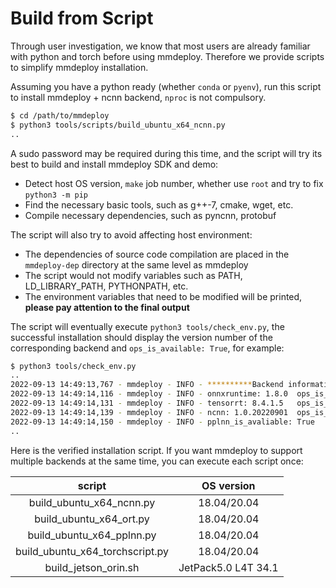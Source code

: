 # Build from Script

Through user investigation, we know that most users are already familiar with python and torch before using mmdeploy. Therefore we provide scripts to simplify mmdeploy installation.

Assuming you have a python ready (whether `conda` or `pyenv`), run this script to install mmdeploy + ncnn backend, `nproc` is not compulsory.

```bash
$ cd /path/to/mmdeploy
$ python3 tools/scripts/build_ubuntu_x64_ncnn.py
..
```

A sudo password may be required during this time, and the script will try its best to build and install mmdeploy SDK and demo:

- Detect host OS version, `make` job number, whether use `root` and try to fix `python3 -m pip`
- Find the necessary basic tools, such as g++-7, cmake, wget, etc.
- Compile necessary dependencies, such as pyncnn, protobuf

The script will also try to avoid affecting host environment:

- The dependencies of source code compilation are placed in the `mmdeploy-dep` directory at the same level as mmdeploy
- The script would not modify variables such as PATH, LD_LIBRARY_PATH, PYTHONPATH, etc.
- The environment variables that need to be modified will be printed, **please pay attention to the final output**

The script will eventually execute `python3 tools/check_env.py`, the successful installation should display the version number of the corresponding backend and `ops_is_available: True`, for example:

```bash
$ python3 tools/check_env.py
..
2022-09-13 14:49:13,767 - mmdeploy - INFO - **********Backend information**********
2022-09-13 14:49:14,116 - mmdeploy - INFO - onnxruntime: 1.8.0	ops_is_avaliable : True
2022-09-13 14:49:14,131 - mmdeploy - INFO - tensorrt: 8.4.1.5	ops_is_avaliable : True
2022-09-13 14:49:14,139 - mmdeploy - INFO - ncnn: 1.0.20220901	ops_is_avaliable : True
2022-09-13 14:49:14,150 - mmdeploy - INFO - pplnn_is_avaliable: True
..
```

Here is the verified installation script. If you want mmdeploy to support multiple backends at the same time, you can execute each script once:

|             script              |     OS version      |
| :-----------------------------: | :-----------------: |
|    build_ubuntu_x64_ncnn.py     |     18.04/20.04     |
|     build_ubuntu_x64_ort.py     |     18.04/20.04     |
|    build_ubuntu_x64_pplnn.py    |     18.04/20.04     |
| build_ubuntu_x64_torchscript.py |     18.04/20.04     |
|      build_jetson_orin.sh       | JetPack5.0 L4T 34.1 |
